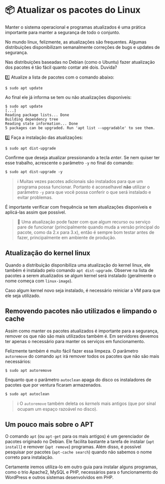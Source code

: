 # 📦 Atualizar os pacotes do Linux

Manter o sistema operacional e programas atualizados é uma prática importante para manter a segurança de todo o conjunto.

No mundo linux, felizmente, as atualizações são frequentes. Algumas distribuições disponibilizam semanalmente correções de bugs e updates de segurança.

Nas distribuições baseadas no Debian (como o Ubuntu) fazer atualização dos pacotes é tão fácil quanto contar até dois. Duvida?

1️⃣ Atualize a lista de pacotes com o comando abaixo:

    $ sudo apt update

Ao final ele já informa se tem ou não atualizações disponíveis:

    $ sudo apt update
    [...]                       
    Reading package lists... Done
    Building dependency tree       
    Reading state information... Done
    5 packages can be upgraded. Run 'apt list --upgradable' to see them.

2️⃣ Faça a instalação das atualizações:

    $ sudo apt dist-upgrade

Confirme que deseja atualizar pressionando a tecla *enter*. Se nem quiser ter esse trabalho, acrescente o parâmetro `-y` no final do comando:

    $ sudo apt dist-upgrade -y

> ℹ️ Muitas vezes pacotes adicionais são instalados para que um programa possa funcionar. Portanto é aconselhavel **não** utilizar o parâmetro `-y` para que você possa conferir o que será instalado e evitar problemas.

É importante verificar com frequência se tem atualizações disponíveis e aplicá-las assim que possível. 

> 🚨 Uma atualização pode fazer com que algum recurso ou serviço pare de funcionar (principalmente quando muda a versão principal do pacote, como da 2.x para 3.x), então é sempre bom testar antes de fazer, principalmente em ambiente de produção.

## Atualização do kernel linux

Quando a distribuição disponibiliza uma atualização do kernel linux, ele também é instalado pelo comando `apt dist-upgrade`. Observe na lista de pacotes a serem atualizados se algum kernel será instalado (geralmente o nome começa com `linux-image`).

Caso algum kernel novo seja instalado, é necessário reiniciar a VM para que ele seja utilizado.

## Removendo pacotes não utilizados e limpando o cache

Assim como manter os pacotes atualizados é importante para a segurança, remover os que não são mais utilizados também é. Em servidores devemos ter apenas o necessário para manter os serviços em funcionamento.

Felizmente também é muito fácil fazer essa limpeza. O parâmetro `autoremove` do comando `apt` irá remover todos os pacotes que não são mais necessários:

    $ sudo apt autoremove

Enquanto que o parâmetro `autoclean` apaga do disco os instaladores de pacotes que por ventura ficaram armazenados.

    $ sudo apt autoclean

> ℹ️ O `autoremove` também deleta os *kernels* mais antigos (que por sinal ocupam um espaço razoável no disco).

## Um pouco mais sobre o APT

O comando `apt` (ou `apt-get` para os mais antigos) é um gerenciador de pacotes originado no Debian. Ele facilita bastante a tarefa de instalar (`apt install`) e remover (`apt remove`) programas. Além disso, é possível pesquisar por pacotes (`apt-cache search`) quando não sabemos o nome correto para instalação.

Certamente iremos utiliza-lo em outro guia para instalar alguns programas, como o trio Apache2, MySQL e PHP, necessários para o funcionamento do WordPress e outros sistemas desenvolvidos em PHP.